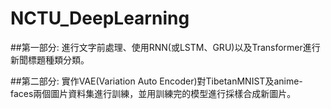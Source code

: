 # NCTU_DeepLearning

##第一部分: 進行文字前處理、使用RNN(或LSTM、GRU)以及Transformer進行新聞標題種類分類。

##第二部分: 實作VAE(Variation Auto Encoder)對TibetanMNIST及anime-faces兩個圖片資料集進行訓練，並用訓練完的模型進行採樣合成新圖片。
